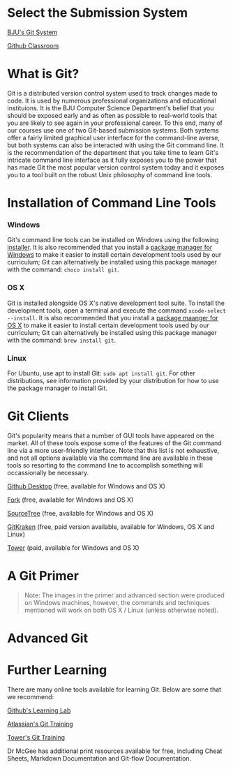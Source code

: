 # Select the Submission System

[BJU's Git System](internal.md)

[Github Classroom](github.md)

# What is Git?

Git is a distributed version control system used to track changes made to code.  It is used by numerous professional organizations and educational instituions.  It is the BJU Computer Science Department's belief that you should be exposed early and as often as possible to real-world tools that you are likely to see again in your professional career.  To this end, many of our courses use one of two Git-based submission systems.  Both systems offer a fairly limited graphical user interface for the command-line averse, but both systems can also be interacted with using the Git command line.  It is the recommendation of the department that you take time to learn Git's intricate command line interface as it fully exposes you to the power that has made Git the most popular version control system today and it exposes you to a tool built on the robust Unix philosophy of command line tools.

# Installation of Command Line Tools

### Windows

Git's command line tools can be installed on Windows using the following [installer](https://git-scm.com/download/win). It is also recommended that you install a [package manager for Windows](https://chocolatey.org/) to make it easier to install certain development tools used by our curriculum; Git can alternatively be installed using this package manager with the command: `choco install git`.

### OS X

Git is installed alongside OS X's native development tool suite.  To install the development tools, open a terminal and execute the command `xcode-select --install`.  It is also recommended that you install a [package maanger for OS X](https://brew.sh/) to make it easier to install certain development tools used by our curriculum; Git can alternatively be installed using this package manager with the command: `brew install git`.

### Linux

For Ubuntu, use apt to install Git: `sudo apt install git`.  For other distributions, see information provided by your distribution for how to use the package manager to install Git.

# Git Clients

Git's popularity means that a number of GUI tools have appeared on the market.  All of these tools expose some of the features of the Git command line via a more user-friendly interface.  Note that this list is not exhaustive, and not all options available via the command line are available in these tools so resorting to the command line to accomplish something will occassionally be necessary.

[Github Desktop](https://desktop.github.com/) (free, available for Windows and OS X)

[Fork](https://git-fork.com/) (free, available for Windows and OS X)

[SourceTree](https://www.sourcetreeapp.com/) (free, available for Windows and OS X)

[GitKraken](https://www.gitkraken.com/) (free, paid version available, available for Windows, OS X and Linux)

[Tower](https://www.git-tower.com/) (paid, available for Windows and OS X)

# A Git Primer

> Note: The images in the primer and advanced section were produced on Windows machines, however, the commands and techniques mentioned will work on both OS X / Linux (unless otherwise noted).

# Advanced Git

# Further Learning

There are many online tools available for learning Git.  Below are some that we recommend:

[Github's Learning Lab](https://lab.github.com/)

[Atlassian's Git Training](https://www.atlassian.com/git)

[Tower's Git Training](https://www.git-tower.com/learn/)

Dr McGee has additional print resources available for free, including Cheat Sheets, Markdown Documentation and Git-flow Documentation.
